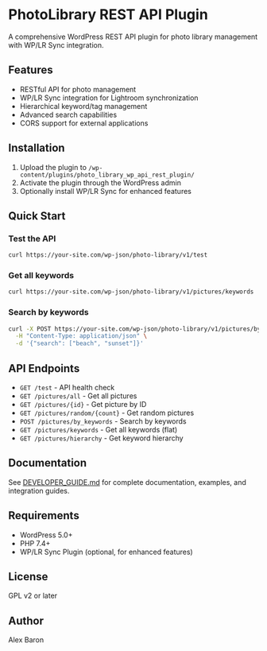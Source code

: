 # PhotoLibrary REST API Plugin

A comprehensive WordPress REST API plugin for photo library management with WP/LR Sync integration.

## Features

- RESTful API for photo management
- WP/LR Sync integration for Lightroom synchronization
- Hierarchical keyword/tag management
- Advanced search capabilities
- CORS support for external applications

## Installation

1. Upload the plugin to `/wp-content/plugins/photo_library_wp_api_rest_plugin/`
2. Activate the plugin through the WordPress admin
3. Optionally install WP/LR Sync for enhanced features

## Quick Start

### Test the API
```bash
curl https://your-site.com/wp-json/photo-library/v1/test
```

### Get all keywords
```bash
curl https://your-site.com/wp-json/photo-library/v1/pictures/keywords
```

### Search by keywords
```bash
curl -X POST https://your-site.com/wp-json/photo-library/v1/pictures/by_keywords \
  -H "Content-Type: application/json" \
  -d '{"search": ["beach", "sunset"]}'
```

## API Endpoints

- `GET /test` - API health check
- `GET /pictures/all` - Get all pictures
- `GET /pictures/{id}` - Get picture by ID
- `GET /pictures/random/{count}` - Get random pictures
- `POST /pictures/by_keywords` - Search by keywords
- `GET /pictures/keywords` - Get all keywords (flat)
- `GET /pictures/hierarchy` - Get keyword hierarchy

## Documentation

See [DEVELOPER_GUIDE.md](DEVELOPER_GUIDE.md) for complete documentation, examples, and integration guides.

## Requirements

- WordPress 5.0+
- PHP 7.4+
- WP/LR Sync Plugin (optional, for enhanced features)

## License

GPL v2 or later

## Author

Alex Baron
